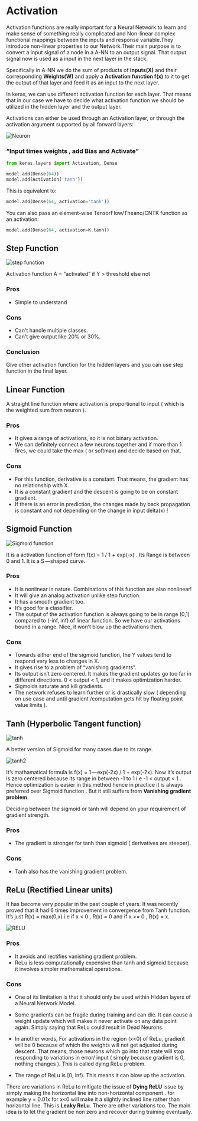# Activation

Activation functions are really important for a Neural Network to learn and make sense of something really complicated and Non-linear complex functional mappings between the inputs and response variable.They introduce non-linear properties to our Network.Their main purpose is to convert a input signal of a node in a A-NN to an output signal. That output signal now is used as a input in the next layer in the stack.

Specifically in A-NN we do the sum of products of **inputs(X)** and their corresponding **Weights(W)** and apply a **Activation function f(x)** to it to get the output of that layer and feed it as an input to the next layer.

In keras, we can use different activation function for each layer. That means that in our case we have to decide what activation function we should be utilized in the hidden layer and the output layer.

Activations can either be used through an Activation layer, or through the activation argument supported by all forward layers:

![Neuron](https://cdn-images-1.medium.com/max/1000/1*vGj29ZBD1kH1kDlGQspPxA.png)

### “Input times weights , add Bias and Activate”

```python
from keras.layers import Activation, Dense

model.add(Dense(64))
model.add(Activation('tanh'))
```

This is equivalent to:

```python
model.add(Dense(64, activation='tanh'))
```

You can also pass an element-wise TensorFlow/Theano/CNTK function as an activation:

```python
model.add(Dense(64, activation=K.tanh))
```


## Step Function

![step function](https://cdn-images-1.medium.com/max/1000/0*8U8_aa9hMsGmzMY2.)

Activation function A = “activated” if Y > threshold else not

### Pros

* Simple to understand

### Cons

* Can't handle multiple classes.
* Can't give output like 20% or 30%.

### Conclusion

Give other activation function for the hidden layers and you can use step function in the final layer.

## Linear Function

A straight line function where activation is proportional to input ( which is the weighted sum from neuron ).

### Pros

* It gives a range of activations, so it is not binary activation.
* We can definitely connect a few neurons together and if more than 1 fires, we could take the max ( or softmax) and decide based on that.

### Cons

* For this function, derivative is a constant. That means, the gradient has no relationship with X.
* It is a constant gradient and the descent is going to be on constant gradient.
* If there is an error in prediction, the changes made by back propagation is constant and not depending on the change in input delta(x) !

## Sigmoid Function

![Sigmoid function](https://cdn-images-1.medium.com/max/1000/0*5euYS7InCmDP08ir.)

It is a activation function of form f(x) = 1 / 1 + exp(-x) . Its Range is between 0 and 1. It is a S — shaped curve.

### Pros

* It is nonlinear in nature. Combinations of this function are also nonlinear!
* It will give an analog activation unlike step function.
* It has a smooth gradient too.
* It’s good for a classifier.
* The output of the activation function is always going to be in range (0,1) compared to (-inf, inf) of linear function. So we have our activations bound in a range. Nice, it won’t blow up the activations then.

### Cons

* Towards either end of the sigmoid function, the Y values tend to respond very less to changes in X.
* It gives rise to a problem of “vanishing gradients”.
* Its output isn’t zero centered. It makes the gradient updates go too far in different directions. 0 < output < 1, and it makes optimization harder.
* Sigmoids saturate and kill gradients.
* The network refuses to learn further or is drastically slow ( depending on use case and until gradient /computation gets hit by floating point value limits ).

## Tanh (Hyperbolic Tangent function)

![tanh](https://cdn-images-1.medium.com/max/1000/0*YJ27cYXmTAUFZc9Z.)

A better version of Sigmoid for many cases due to its range.

![tanh2](https://cdn-images-1.medium.com/max/1000/1*U-677uRd-StXbAgrAnX2hw.png)

It’s mathamatical formula is f(x) = 1 — exp(-2x) / 1 + exp(-2x). Now it’s output is zero centered because its range in between -1 to 1 i.e -1 < output < 1 . Hence optimization is easier in this method hence in practice it is always preferred over Sigmoid function . But it still suffers from **Vanishing gradient problem**.

Deciding between the sigmoid or tanh will depend on your requirement of gradient strength.

### Pros

* The gradient is stronger for tanh than sigmoid ( derivatives are steeper).

### Cons

* Tanh also has the vanishing gradient problem.

## ReLu (Rectified Linear units)

It has become very popular in the past couple of years. It was recently proved that it had 6 times improvement in convergence from Tanh function. It’s just R(x) = max(0,x) i.e if x < 0 , R(x) = 0 and if x >= 0 , R(x) = x.

![RELU](https://cdn-images-1.medium.com/max/1000/0*qtfLu9rmtNullrVC.png)

### Pros

* It avoids and rectifies vanishing gradient problem.
* ReLu is less computationally expensive than tanh and sigmoid because it involves simpler mathematical operations.

### Cons

* One of its limitation is that it should only be used within Hidden layers of a Neural Network Model.

* Some gradients can be fragile during training and can die. It can cause a weight update which will makes it never activate on any data point again. Simply saying that ReLu could result in Dead Neurons.

* In another words, For activations in the region (x<0) of ReLu, gradient will be 0 because of which the weights will not get adjusted during descent. That means, those neurons which go into that state will stop responding to variations in error/ input ( simply because gradient is 0, nothing changes ). This is called dying ReLu problem.

* The range of ReLu is [0, inf). This means it can blow up the activation.


There are variations in ReLu to mitigate the issue of **Dying ReLU** issue by simply making the horizontal line into non-horizontal component . for example y = 0.01x for x<0 will make it a slightly inclined line rather than horizontal line. This is **Leaky ReLu**. There are other variations too. The main idea is to let the gradient be non zero and recover during training eventually.